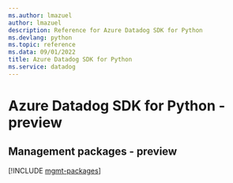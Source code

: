 ```yaml
---
ms.author: lmazuel
author: lmazuel
description: Reference for Azure Datadog SDK for Python
ms.devlang: python
ms.topic: reference
ms.data: 09/01/2022
title: Azure Datadog SDK for Python
ms.service: datadog
---
```

# Azure Datadog SDK for Python - preview

## Management packages - preview
[!INCLUDE [mgmt-packages](datadog-mgmt-index.md)]